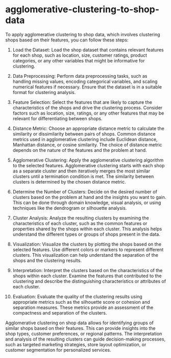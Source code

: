# agglomerative-clustering-to-shop-data

To apply agglomerative clustering to shop data, which involves clustering shops based on their features, you can follow these steps:

1. Load the Dataset: Load the shop dataset that contains relevant features for each shop, such as location, size, customer ratings, product categories, or any other variables that might be informative for clustering.

2. Data Preprocessing: Perform data preprocessing tasks, such as handling missing values, encoding categorical variables, and scaling numerical features if necessary. Ensure that the dataset is in a suitable format for clustering analysis.

3. Feature Selection: Select the features that are likely to capture the characteristics of the shops and drive the clustering process. Consider factors such as location, size, ratings, or any other features that may be relevant for differentiating between shops.

4. Distance Metric: Choose an appropriate distance metric to calculate the similarity or dissimilarity between pairs of shops. Common distance metrics used in agglomerative clustering include Euclidean distance, Manhattan distance, or cosine similarity. The choice of distance metric depends on the nature of the features and the problem at hand.

5. Agglomerative Clustering: Apply the agglomerative clustering algorithm to the selected features. Agglomerative clustering starts with each shop as a separate cluster and then iteratively merges the most similar clusters until a termination condition is met. The similarity between clusters is determined by the chosen distance metric.

6. Determine the Number of Clusters: Decide on the desired number of clusters based on the problem at hand and the insights you want to gain. This can be done through domain knowledge, visual analysis, or using techniques like the dendrogram or silhouette analysis.

7. Cluster Analysis: Analyze the resulting clusters by examining the characteristics of each cluster, such as the common features or properties shared by the shops within each cluster. This analysis helps understand the different types or groups of shops present in the data.

8. Visualization: Visualize the clusters by plotting the shops based on the selected features. Use different colors or markers to represent different clusters. This visualization can help understand the separation of the shops and the clustering results.

9. Interpretation: Interpret the clusters based on the characteristics of the shops within each cluster. Examine the features that contributed to the clustering and describe the distinguishing characteristics or attributes of each cluster.

10. Evaluation: Evaluate the quality of the clustering results using appropriate metrics such as the silhouette score or cohesion and separation measures. These metrics provide an assessment of the compactness and separation of the clusters.

Agglomerative clustering on shop data allows for identifying groups of similar shops based on their features. This can provide insights into the shop types, customer preferences, or regional patterns. The interpretation and analysis of the resulting clusters can guide decision-making processes, such as targeted marketing strategies, store layout optimization, or customer segmentation for personalized services.
